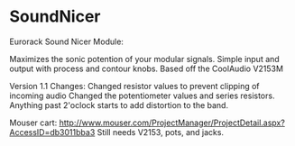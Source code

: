 # SoundNicer
Eurorack Sound Nicer Module:

Maximizes the sonic potention of your modular signals.
Simple input and output with process and contour knobs.
Based off the CoolAudio V2153M

Version 1.1 Changes:
Changed resistor values to prevent clipping of incoming audio
Changed the potentiometer values and series resistors. Anything past 2'oclock starts to add distortion to the band.


Mouser cart: http://www.mouser.com/ProjectManager/ProjectDetail.aspx?AccessID=db3011bba3 
Still needs V2153, pots, and jacks. 
